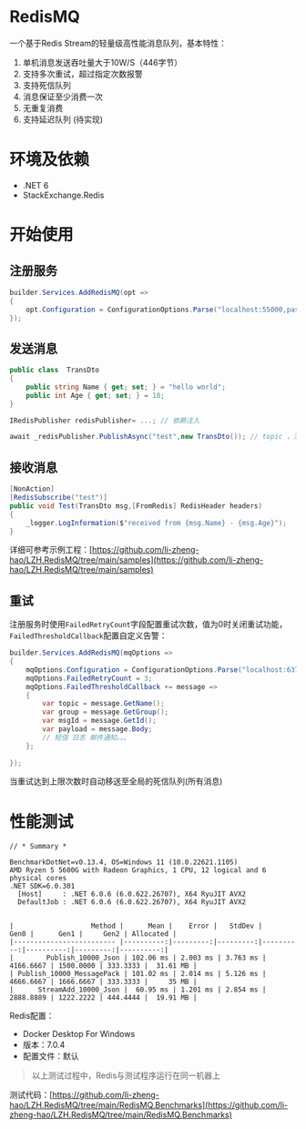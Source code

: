 # RedisMQ

一个基于Redis Stream的轻量级高性能消息队列，基本特性：

1. 单机消息发送吞吐量大于10W/S（446字节）
2. 支持多次重试，超过指定次数报警
3. 支持死信队列
4. 消息保证至少消费一次
5. 无重复消费
6. 支持延迟队列 (待实现)

# 环境及依赖

- .NET 6
- StackExchange.Redis

# 开始使用

## 注册服务

```c#
builder.Services.AddRedisMQ(opt =>
{
    opt.Configuration = ConfigurationOptions.Parse("localhost:55000,password=redispw");
});
```

## 发送消息

```c#
public class  TransDto
{
    public string Name { get; set; } = "hello world";
    public int Age { get; set; } = 18;
}

IRedisPublisher redisPublisher= ...; // 依赖注入

await _redisPublisher.PublishAsync("test",new TransDto()); // topic ，消息内容
```

## 接收消息

```c#
[NonAction]
[RedisSubscribe("test")]
public void Test(TransDto msg,[FromRedis] RedisHeader headers)
{
    _logger.LogInformation($"received from {msg.Name} - {msg.Age}");
}   

```

详细可参考示例工程：[https://github.com/li-zheng-hao/LZH.RedisMQ/tree/main/samples](https://github.com/li-zheng-hao/LZH.RedisMQ/tree/main/samples)

## 重试

注册服务时使用`FailedRetryCount`字段配置重试次数，值为0时关闭重试功能，`FailedThresholdCallback`配置自定义告警：

```c#
builder.Services.AddRedisMQ(mqOptions =>
{
    mqOptions.Configuration = ConfigurationOptions.Parse("localhost:6379");
    mqOptions.FailedRetryCount = 3;
    mqOptions.FailedThresholdCallback += message =>
    {
        var topic = message.GetName();
        var group = message.GetGroup();
        var msgId = message.GetId();
        var payload = message.Body;
        // 短信 日志 邮件通知。。。
    };
   
});
```

当重试达到上限次数时自动移送至全局的死信队列(所有消息)

# 性能测试

```
// * Summary *

BenchmarkDotNet=v0.13.4, OS=Windows 11 (10.0.22621.1105)
AMD Ryzen 5 5600G with Radeon Graphics, 1 CPU, 12 logical and 6 physical cores
.NET SDK=6.0.301
  [Host]     : .NET 6.0.6 (6.0.622.26707), X64 RyuJIT AVX2
  DefaultJob : .NET 6.0.6 (6.0.622.26707), X64 RyuJIT AVX2


|                   Method |      Mean |    Error |   StdDev |      Gen0 |      Gen1 |     Gen2 | Allocated |
|------------------------- |----------:|---------:|---------:|----------:|----------:|---------:|----------:|
|        Publish_10000_Json | 102.06 ms | 2.003 ms | 3.763 ms | 4166.6667 | 1500.0000 | 333.3333 |  31.61 MB |
| Publish_10000_MessagePack | 101.02 ms | 2.014 ms | 5.126 ms | 4666.6667 | 1666.6667 | 333.3333 |     35 MB |
|      StreamAdd_10000_Json |  60.95 ms | 1.201 ms | 2.854 ms | 2888.8889 | 1222.2222 | 444.4444 |  19.91 MB |
```

Redis配置：

- Docker Desktop For Windows
- 版本：7.0.4
- 配置文件：默认

> 以上测试过程中，Redis与测试程序运行在同一机器上

测试代码：[https://github.com/li-zheng-hao/LZH.RedisMQ/tree/main/RedisMQ.Benchmarks](https://github.com/li-zheng-hao/LZH.RedisMQ/tree/main/RedisMQ.Benchmarks)
